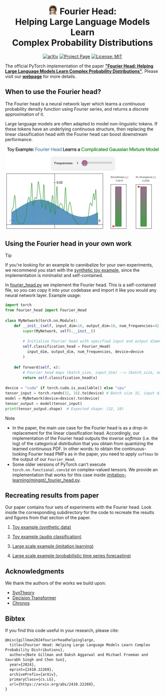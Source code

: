 <div align="center">

# <img src="misc/assets/fouriers_head.png" alt="Fourier's head" width="30"/> Fourier Head:<br />Helping Large Language Models Learn<br />Complex Probability Distributions

[![arXiv](https://img.shields.io/badge/arXiv-2410.22269-<COLOR>.svg)](https://arxiv.org/abs/2410.22269)
[![Project Page](https://img.shields.io/badge/Project%20page-8A2BE2)](https://nategillman.com/fourier-head)
[![License: MIT](https://img.shields.io/badge/License-MIT-yellow.svg)](https://opensource.org/licenses/MIT)

</div>

The official PyTorch implementation of the paper [**"Fourier Head: Helping Large Language Models Learn Complex Probability Distributions"**](https://arxiv.org/abs/2410.22269).
Please visit our [**webpage**](https://nategillman.com/fourier-head) for more details.

## When to use the Fourier head?

The Fourier head is a neural network layer which learns a *continuous* probability density function using Fourier series, and returns a *discrete* approximation of it. 

Large language models are often adapted to model non-linguistic tokens. 
If these tokens have an underlying continuous structure, then replacing the linear classification head with the Fourier head can boost downstream performance.

![teaser](misc/assets/toy_example_gmm.gif)

## Using the Fourier head in your own work

> [!TIP]
> If you're looking for an example to cannibalize for your own experiments, we recommend you start with the [synthetic toy example](/toy-example-synthetic/README.md), since the implementation is minimalist and self-contained.

In [fourier_head.py](fourier_head.py) we implement the Fourier head.
This is a self-contained file, so you can copy it into your codebase and import it like you would any neural network layer.
Example usage:

```python
import torch
from fourier_head import Fourier_Head

class MyNetwork(torch.nn.Module):
    def __init__(self, input_dim=16, output_dim=18, num_frequencies=42, device="cpu"):
        super(MyNetwork, self).__init__()
        
        # Initialize Fourier head with specified input and output dimensions
        self.classification_head = Fourier_Head(
          input_dim, output_dim, num_frequencies, device=device
        )
        
    def forward(self, x):
        # Fourier head maps (batch_size, input_dim) --> (batch_size, output_dim)
        return self.classification_head(x)

device = "cuda" if torch.cuda.is_available() else "cpu"
tensor_input = torch.randn(32, 16).to(device) # Batch size 32, input dimension 16
model = MyNetwork(device=device).to(device)
tensor_output = model(tensor_input)
print(tensor_output.shape)  # Expected shape: (32, 18)
```

> [!NOTE]
> * In the paper, the main use case for the Fourier head is as a drop-in replacement for the linear classification head.
Accordingly, our implementation of the Fourier head outputs the <em>inverse softmax</em> (i.e. the log) of the categorical distribution that you obtain from quantizing the learned continuous PDF. In other words: to obtain the continuous-looking Fourier head  PMFs as in the paper, you need to apply `softmax` to the output of our `Fourier_Head`.
> * Some older versions of PyTorch can't execute `torch.nn.functional.conv1d` on complex-valued tensors. We provide an implementation that works for this case inside [imitation-learning/mingpt/_fourier_head.py](imitation-learning/mingpt/_fourier_head.py).

## Recreating results from paper

Our paper contains four sets of experiments with the Fourier head.
Look inside the corresponding subdirectory for the code to recreate the results and figures from that section of the paper.

1. [Toy example (synthetic data)](/toy-example-synthetic/README.md)

2. [Toy example (audio classification)](/toy_example_audio/README.md)

3. [Large scale example (imitation learning)](/imitation-learning/README.md)

4. [Large scale example (probabilistic time series forecasting)](/time-series-forecasting/README.md)

## Acknowledgments

We thank the authors of the works we build upon:
- [SynTheory](https://huggingface.co/datasets/meganwei/syntheory)
- [Decision Transformer](https://github.com/kzl/decision-transformer)
- [Chronos](https://github.com/amazon-science/chronos-forecasting)

## Bibtex

If you find this code useful in your research, please cite:

```
@misc{gillman2024fourierheadhelpinglarge,
  title={Fourier Head: Helping Large Language Models Learn Complex Probability Distributions}, 
  author={Nate Gillman and Daksh Aggarwal and Michael Freeman and Saurabh Singh and Chen Sun},
  year={2024},
  eprint={2410.22269},
  archivePrefix={arXiv},
  primaryClass={cs.LG},
  url={https://arxiv.org/abs/2410.22269}, 
}
```
